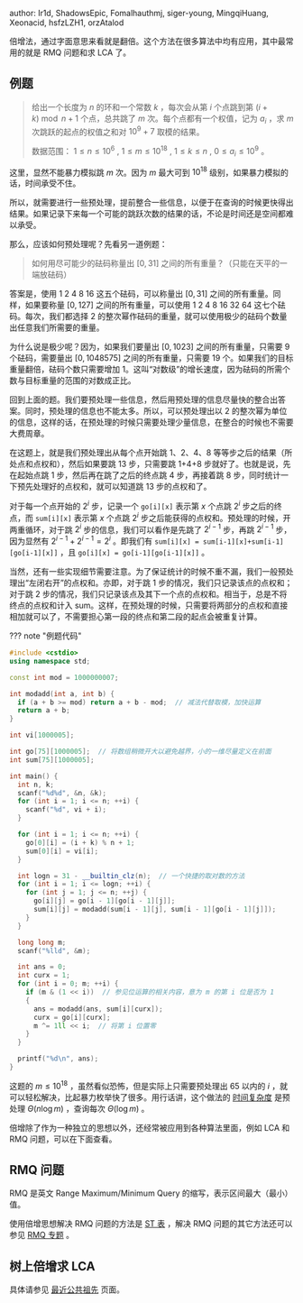 author: Ir1d, ShadowsEpic, Fomalhauthmj, siger-young, MingqiHuang, Xeonacid, hsfzLZH1, orzAtalod

倍增法，通过字面意思来看就是翻倍。这个方法在很多算法中均有应用，其中最常用的就是 RMQ 问题和求 LCA 了。

## 例题

> 给出一个长度为 $n$ 的环和一个常数 $k$ ，每次会从第 $i$ 个点跳到第 $(i+k)\bmod n+1$ 个点，总共跳了 $m$ 次。每个点都有一个权值，记为 $a_i$ ，求 $m$ 次跳跃的起点的权值之和对 $10^9+7$ 取模的结果。
>
> 数据范围： $1\leq n\leq 10^6$ , $1\leq m\leq 10^{18}$ , $1\leq k\leq n$ , $0\le a_i\le 10^9$ 。

这里，显然不能暴力模拟跳 $m$ 次。因为 $m$ 最大可到 $10^{18}$ 级别，如果暴力模拟的话，时间承受不住。

所以，就需要进行一些预处理，提前整合一些信息，以便于在查询的时候更快得出结果。如果记录下来每一个可能的跳跃次数的结果的话，不论是时间还是空间都难以承受。

那么，应该如何预处理呢？先看另一道例题：

> 如何用尽可能少的砝码称量出 $[0,31]$ 之间的所有重量？（只能在天平的一端放砝码）

答案是，使用 1 2 4 8 16 这五个砝码，可以称量出 $[0,31]$ 之间的所有重量。同样，如果要称量 $[0,127]$ 之间的所有重量，可以使用 1 2 4 8 16 32 64 这七个砝码。每次，我们都选择 2 的整次幂作砝码的重量，就可以使用极少的砝码个数量出任意我们所需要的重量。

为什么说是极少呢？因为，如果我们要量出 $[0,1023]$ 之间的所有重量，只需要 9 个砝码，需要量出 $[0,1048575]$ 之间的所有重量，只需要 19 个。如果我们的目标重量翻倍，砝码个数只需要增加 1。这叫“对数级”的增长速度，因为砝码的所需个数与目标重量的范围的对数成正比。

回到上面的题。我们要预处理一些信息，然后用预处理的信息尽量快的整合出答案。同时，预处理的信息也不能太多。所以，可以预处理出以 2 的整次幂为单位的信息，这样的话，在预处理的时候只需要处理少量信息，在整合的时候也不需要大费周章。

在这题上，就是我们预处理出从每个点开始跳 1、2、4、8 等等步之后的结果（所处点和点权和），然后如果要跳 13 步，只需要跳 1+4+8 步就好了。也就是说，先在起始点跳 1 步，然后再在跳了之后的终点跳 4 步，再接着跳 8 步，同时统计一下预先处理好的点权和，就可以知道跳 13 步的点权和了。

对于每一个点开始的 $2^i$ 步，记录一个 `go[i][x]` 表示第 $x$ 个点跳 $2^i$ 步之后的终点，而 `sum[i][x]` 表示第 $x$ 个点跳 $2^i$ 步之后能获得的点权和。预处理的时候，开两重循环，对于跳 $2^i$ 步的信息，我们可以看作是先跳了 $2^{i-1}$ 步，再跳 $2^{i-1}$ 步，因为显然有 $2^{i-1}+2^{i-1}=2^i$ 。即我们有 `sum[i][x] = sum[i-1][x]+sum[i-1][go[i-1][x]]` ，且 `go[i][x] = go[i-1][go[i-1][x]]` 。

当然，还有一些实现细节需要注意。为了保证统计的时候不重不漏，我们一般预处理出“左闭右开”的点权和。亦即，对于跳 1 步的情况，我们只记录该点的点权和；对于跳 2 步的情况，我们只记录该点及其下一个点的点权和。相当于，总是不将终点的点权和计入 sum。这样，在预处理的时候，只需要将两部分的点权和直接相加就可以了，不需要担心第一段的终点和第二段的起点会被重复计算。

??? note "例题代码"

```cpp
#include <cstdio>
using namespace std;

const int mod = 1000000007;

int modadd(int a, int b) {
  if (a + b >= mod) return a + b - mod;  // 减法代替取模，加快运算
  return a + b;
}

int vi[1000005];

int go[75][1000005];  // 将数组稍微开大以避免越界，小的一维尽量定义在前面
int sum[75][1000005];

int main() {
  int n, k;
  scanf("%d%d", &n, &k);
  for (int i = 1; i <= n; ++i) {
    scanf("%d", vi + i);
  }

  for (int i = 1; i <= n; ++i) {
    go[0][i] = (i + k) % n + 1;
    sum[0][i] = vi[i];
  }

  int logn = 31 - __builtin_clz(n);  // 一个快捷的取对数的方法
  for (int i = 1; i <= logn; ++i) {
    for (int j = 1; j <= n; ++j) {
      go[i][j] = go[i - 1][go[i - 1][j]];
      sum[i][j] = modadd(sum[i - 1][j], sum[i - 1][go[i - 1][j]]);
    }
  }

  long long m;
  scanf("%lld", &m);

  int ans = 0;
  int curx = 1;
  for (int i = 0; m; ++i) {
    if (m & (1 << i))  // 参见位运算的相关内容，意为 m 的第 i 位是否为 1
    {
      ans = modadd(ans, sum[i][curx]);
      curx = go[i][curx];
      m ^= 1ll << i;  // 将第 i 位置零
    }
  }

  printf("%d\n", ans);
}
```

这题的 $m\leq 10^{18}$ ，虽然看似恐怖，但是实际上只需要预处理出 $65$ 以内的 $i$ ，就可以轻松解决，比起暴力枚举快了很多。用行话讲，这个做法的 [时间复杂度](../misc/complexity.md) 是预处理 $\Theta(n\log m)$ ，查询每次 $\Theta(\log m)$ 。

倍增除了作为一种独立的思想以外，还经常被应用到各种算法里面，例如 LCA 和 RMQ 问题，可以在下面查看。

## RMQ 问题

RMQ 是英文 Range Maximum/Minimum Query 的缩写，表示区间最大（最小）值。

使用倍增思想解决 RMQ 问题的方法是 [ST 表](../ds/sparse-table.md) ，解决 RMQ 问题的其它方法还可以参见 [RMQ 专题](../topic/rmq.md) 。

## 树上倍增求 LCA

具体请参见 [最近公共祖先](/graph/lca/#_5) 页面。
